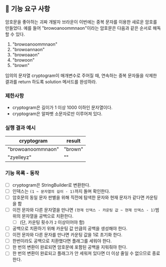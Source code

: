 ## 🚀 기능 요구 사항

암호문을 좋아하는 괴짜 개발자 브라운이 이번에는 중복 문자를 이용한 새로운 암호를 만들었다. 예를 들어 "browoanoommnaon"이라는 암호문은 다음과 같은 순서로 해독할 수 있다.

1. "browoanoommnaon"
2. "browoannaon"
3. "browoaaon"
4. "browoon"
5. "brown"

임의의 문자열 cryptogram이 매개변수로 주어질 때, 연속하는 중복 문자들을 삭제한 결과를 return 하도록 solution 메서드를 완성하라.

### 제한사항

- cryptogram은 길이가 1 이상 1000 이하인 문자열이다.
- cryptogram은 알파벳 소문자로만 이루어져 있다.

### 실행 결과 예시

| cryptogram | result |
| --- | --- |
| "browoanoommnaon" | "brown" |
| "zyelleyz" | "" |

### 기능 목록 - 동작
- [ ] cryptogram은 StringBuilder로 변환한다.
- [ ] 인덱스는 `(1 ~ 문자열의 길이 - 1)`까지 돌며 확인한다.
- [ ] 암호문의 동일 문자 판별을 위해 직전에 탐색한 문자와 현재 문자가 같다면 카운팅을 함
- [ ] 이전 문자와 다른 문자열을 만나면 `(현재 인덱스 - 카운팅 값 ~ 현재 인덱스 - 1)`범위의 문자열을 공백으로 치환한다. 
  - [ ] (단, 카운팅 횟수가 `2` 이상이어야 함)
- [ ] 공백으로 치환하기 위해 카운팅 값 만큼의 공백을 생성해야 한다.
- [ ] 이전 문자와 다른 문자를 만나면 카운팅 값을 1로 초기화 한다.
- [ ] 한번이라도 공백으로 치환했다면 플래그를 세워야 한다.
- [ ] 한 번의 변환이 완료되면 암호문에 포함된 공백을 지워줘야 한다.
- [ ] 한 번의 변환이 완료되고 플래그가 안 세워져 있다면 더 이상 줄일 수 없으므로 종료한다.